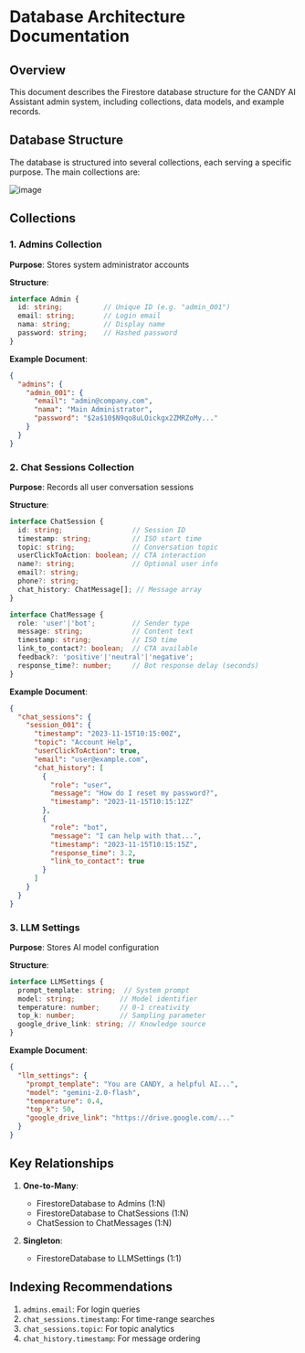 
# Database Architecture Documentation

## Overview
This document describes the Firestore database structure for the CANDY AI Assistant admin system, including collections, data models, and example records.

## Database Structure
The database is structured into several collections, each serving a specific purpose. The main collections are:
<!-- import image from image/data_architecture/png -->
![image](https://raw.githubusercontent.com/nafimulyoo/capstone-candy/documentation/design/data_architecture.svg)

## Collections

### 1. Admins Collection
**Purpose**: Stores system administrator accounts

**Structure**:
```typescript
interface Admin {
  id: string;          // Unique ID (e.g. "admin_001")
  email: string;       // Login email
  nama: string;        // Display name
  password: string;    // Hashed password
}
```

**Example Document**:
```json
{
  "admins": {
    "admin_001": {
      "email": "admin@company.com",
      "nama": "Main Administrator",
      "password": "$2a$10$N9qo8uLOickgx2ZMRZoMy..."
    }
  }
}
```

### 2. Chat Sessions Collection
**Purpose**: Records all user conversation sessions

**Structure**:
```typescript
interface ChatSession {
  id: string;                 // Session ID
  timestamp: string;          // ISO start time
  topic: string;              // Conversation topic
  userClickToAction: boolean; // CTA interaction
  name?: string;              // Optional user info
  email?: string;
  phone?: string;
  chat_history: ChatMessage[]; // Message array
}

interface ChatMessage {
  role: 'user'|'bot';         // Sender type
  message: string;            // Content text
  timestamp: string;          // ISO time
  link_to_contact?: boolean;  // CTA available
  feedback?: 'positive'|'neutral'|'negative';
  response_time?: number;     // Bot response delay (seconds)
}
```

**Example Document**:
```json
{
  "chat_sessions": {
    "session_001": {
      "timestamp": "2023-11-15T10:15:00Z",
      "topic": "Account Help",
      "userClickToAction": true,
      "email": "user@example.com",
      "chat_history": [
        {
          "role": "user",
          "message": "How do I reset my password?",
          "timestamp": "2023-11-15T10:15:12Z"
        },
        {
          "role": "bot",
          "message": "I can help with that...",
          "timestamp": "2023-11-15T10:15:15Z",
          "response_time": 3.2,
          "link_to_contact": true
        }
      ]
    }
  }
}
```

### 3. LLM Settings
**Purpose**: Stores AI model configuration

**Structure**:
```typescript
interface LLMSettings {
  prompt_template: string;  // System prompt
  model: string;           // Model identifier
  temperature: number;     // 0-1 creativity
  top_k: number;           // Sampling parameter
  google_drive_link: string; // Knowledge source
}
```

**Example Document**:
```json
{
  "llm_settings": {
    "prompt_template": "You are CANDY, a helpful AI...",
    "model": "gemini-2.0-flash",
    "temperature": 0.4,
    "top_k": 50,
    "google_drive_link": "https://drive.google.com/..."
  }
}
```

## Key Relationships
1. **One-to-Many**:
   - FirestoreDatabase to Admins (1:N)
   - FirestoreDatabase to ChatSessions (1:N)
   - ChatSession to ChatMessages (1:N)

2. **Singleton**:
   - FirestoreDatabase to LLMSettings (1:1)

## Indexing Recommendations
1. `admins.email`: For login queries
2. `chat_sessions.timestamp`: For time-range searches
3. `chat_sessions.topic`: For topic analytics
4. `chat_history.timestamp`: For message ordering